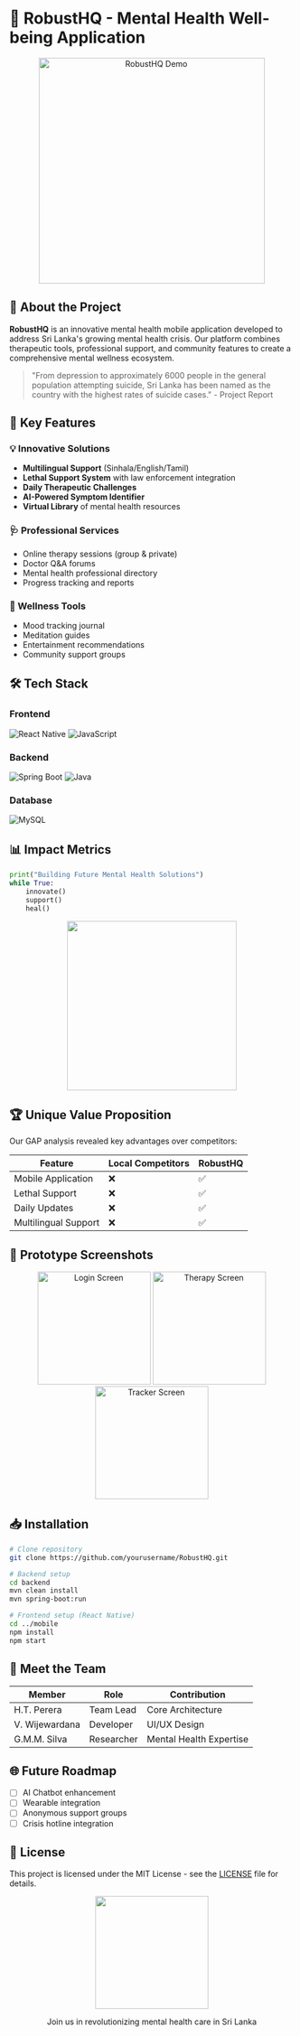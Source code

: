 # 🧠 RobustHQ - Mental Health Well-being Application

<div align="center">
  <img src="https://media.giphy.com/media/v1.Y2lkPTc5MGI3NjExcW1kZ2J6d3FyY2V4d3F1bXJxZ3JqZ2VzM2V6dWJtZ2NqZ3B6dCZlcD12MV9pbnRlcm5hbF9naWZfYnlfaWQmY3Q9Zw/3o7qE1YN7aBOFPRw8E/giphy.gif" width="400" alt="RobustHQ Demo">
</div>

## 🌟 About the Project

**RobustHQ** is an innovative mental health mobile application developed to address Sri Lanka's growing mental health crisis. Our platform combines therapeutic tools, professional support, and community features to create a comprehensive mental wellness ecosystem.

> "From depression to approximately 6000 people in the general population attempting suicide, Sri Lanka has been named as the country with the highest rates of suicide cases." - Project Report

## 🚀 Key Features

### 💡 Innovative Solutions
- **Multilingual Support** (Sinhala/English/Tamil)
- **Lethal Support System** with law enforcement integration
- **Daily Therapeutic Challenges**
- **AI-Powered Symptom Identifier**
- **Virtual Library** of mental health resources

### 🩺 Professional Services
- Online therapy sessions (group & private)
- Doctor Q&A forums
- Mental health professional directory
- Progress tracking and reports

### 🌱 Wellness Tools
- Mood tracking journal
- Meditation guides
- Entertainment recommendations
- Community support groups

## 🛠 Tech Stack

### Frontend
![React Native](https://img.shields.io/badge/React_Native-20232A?style=for-the-badge&logo=react&logoColor=61DAFB)
![JavaScript](https://img.shields.io/badge/JavaScript-F7DF1E?style=for-the-badge&logo=javascript&logoColor=black)

### Backend
![Spring Boot](https://img.shields.io/badge/Spring_Boot-6DB33F?style=for-the-badge&logo=spring-boot&logoColor=white)
![Java](https://img.shields.io/badge/Java-ED8B00?style=for-the-badge&logo=openjdk&logoColor=white)

### Database
![MySQL](https://img.shields.io/badge/MySQL-4479A1?style=for-the-badge&logo=mysql&logoColor=white)

## 📊 Impact Metrics

```python
print("Building Future Mental Health Solutions")
while True:
    innovate()
    support()
    heal()
```

<div align="center">
  <img src="https://media.giphy.com/media/v1.Y2lkPTc5MGI3NjExcW1kZ2J6d3FyY2V4d3F1bXJxZ3JqZ2VzM2V6dWJtZ2NqZ3B6dCZlcD12MV9pbnRlcm5hbF9naWZfYnlfaWQmY3Q9Zw/3o7qE1YN7aBOFPRw8E/giphy.gif" width="300">
</div>

## 🏆 Unique Value Proposition

Our GAP analysis revealed key advantages over competitors:

| Feature               | Local Competitors | RobustHQ |
|-----------------------|------------------|----------|
| Mobile Application    | ❌               | ✅       |
| Lethal Support        | ❌               | ✅       |
| Daily Updates         | ❌               | ✅       |
| Multilingual Support  | ❌               | ✅       |

## 🧩 Prototype Screenshots

<div align="center">
  <img src="https://via.placeholder.com/200x400/5865F2/FFFFFF?text=Login" width="200" alt="Login Screen">
  <img src="https://via.placeholder.com/200x400/5865F2/FFFFFF?text=Therapy" width="200" alt="Therapy Screen">
  <img src="https://via.placeholder.com/200x400/5865F2/FFFFFF?text=Tracker" width="200" alt="Tracker Screen">
</div>

## 📥 Installation

```bash
# Clone repository
git clone https://github.com/yourusername/RobustHQ.git

# Backend setup
cd backend
mvn clean install
mvn spring-boot:run

# Frontend setup (React Native)
cd ../mobile
npm install
npm start
```

## 🤝 Meet the Team

| Member | Role | Contribution |
|--------|------|--------------|
| H.T. Perera | Team Lead | Core Architecture |
| V. Wijewardana | Developer | UI/UX Design |
| G.M.M. Silva | Researcher | Mental Health Expertise |

## 🌐 Future Roadmap

- [ ] AI Chatbot enhancement
- [ ] Wearable integration
- [ ] Anonymous support groups
- [ ] Crisis hotline integration

## 📜 License

This project is licensed under the MIT License - see the [LICENSE](LICENSE) file for details.

<div align="center">
  <img src="https://media.giphy.com/media/v1.Y2lkPTc5MGI3NjExcW1kZ2J6d3FyY2V4d3F1bXJxZ3JqZ2VzM2V6dWJtZ2NqZ3B6dCZlcD12MV9pbnRlcm5hbF9naWZfYnlfaWQmY3Q9Zw/3o7qE1YN7aBOFPRw8E/giphy.gif" width="200">
  <p>Join us in revolutionizing mental health care in Sri Lanka</p>
</div>
